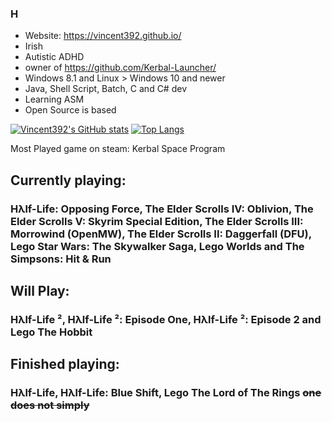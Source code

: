 ### H
- Website: https://vincent392.github.io/
- Irish
- Autistic ADHD
- owner of https://github.com/Kerbal-Launcher/
- Windows 8.1 and Linux > Windows 10 and newer
- Java, Shell Script, Batch, C and C# dev
- Learning ASM
- Open Source is based

[![Vincent392's GitHub stats](https://github-readme-stats.vercel.app/api?username=Vincent392&show=reviews,discussions_started,discussions_answered,prs_merged,prs_merged_percentage)](https://github.com/anuraghazra/github-readme-stats)
[![Top Langs](https://github-readme-stats.vercel.app/api/top-langs/?username=Vincent392&langs_count=20&layout=donut)](https://github.com/anuraghazra/github-readme-stats)

Most Played game on steam:
Kerbal Space Program
## Currently playing:
### Hλlf-Life: Opposing Force, The Elder Scrolls IV: Oblivion, The Elder Scrolls V: Skyrim Special Edition, The Elder Scrolls III: Morrowind (OpenMW), The Elder Scrolls II: Daggerfall (DFU), Lego Star Wars: The Skywalker Saga, Lego Worlds and The Simpsons: Hit & Run
## Will Play:
### Hλlf-Life ², Hλlf-Life ²: Episode One, Hλlf-Life ²: Episode 2 and Lego The Hobbit
## Finished playing:
### Hλlf-Life, Hλlf-Life: Blue Shift, Lego The Lord of The Rings ~~one does not simply~~
